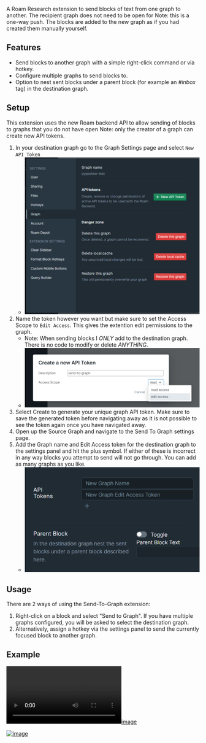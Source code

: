 A Roam Research extension to send blocks of text from one graph to another. The recipient graph does not need to be open for
Note: this is a one-way push. The blocks are added to the new graph as if you had created them manually yourself.

## Features
- Send blocks to another graph with a simple right-click command or via hotkey.
- Configure multiple graphs to send blocks to.
- Option to nest sent blocks under a parent block (for example an _#inbox_ tag) in the destination graph.

## Setup 
This extension uses the new Roam backend API to allow sending of blocks to graphs that you do not have open
Note: only the creator of a graph can create new API tokens. 

1. In your destination graph go to the Graph Settings page and select `New API Token`
    - <img src="https://github.com/8bitgentleman/roam-depot-send-to-graph/raw/main/api-1.png" max-width="400"></img>
2. Name the token however you want but make sure to set the Access Scope to `Edit Access`. This gives the extention edit permissions to the graph. 
    - Note: When sending blocks I _ONLY_ add to the destination graph. There is no code to modify or delete _ANYTHING_.
    - <img src="https://github.com/8bitgentleman/roam-depot-send-to-graph/raw/main/api-2.png" max-width="400"></img>
3. Select Create to generate your unique graph API token. Make sure to save the generated token before navigating away as it is not possible to see the token again once you have navigated away.
4. Open up the Source Graph and navigate to the Send To Graph settings page.
5. Add the Graph name and Edit Access token for the destination graph to the settings panel and hit the plus symbol. If either of these is incorrect in any way blocks you attempt to send will not go through. You can add as many graphs as you like.
    - <img src="https://github.com/8bitgentleman/roam-depot-send-to-graph/raw/main/api-3.png" max-width="400"></img>


## Usage
There are 2 ways of using the Send-To-Graph extension:
1. Right-click on a block and select "Send to Graph". If you have multiple graphs configured, you will be asked to select the destination graph.
2. Alternatively, assign a hotkey via the settings panel to send the currently focused block to another graph.

## Example 
[![image](https://github.com/8bitgentleman/roam-depot-send-to-graph/releases/download/assets/Kapture.2023-07-19.at.17.30.21.mp4)](https://github.com/8bitgentleman/roam-depot-send-to-graph/releases/download/assets/Kapture.2023-07-19.at.17.30.21.mp4)

[![image](https://github.com/RoamJS/autotag/assets/3792666/2c9b26d6-3c2c-4027-b595-663e9eec223e)](https://github.com/RoamJS/autotag/assets/3792666/d7d28f91-5214-48c3-94c4-9a675c6d3870)
